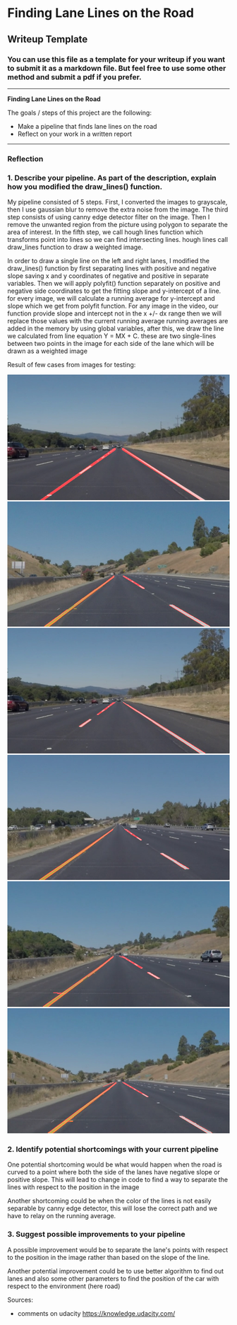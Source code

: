 # **Finding Lane Lines on the Road** 

## Writeup Template

### You can use this file as a template for your writeup if you want to submit it as a markdown file. But feel free to use some other method and submit a pdf if you prefer.

---

**Finding Lane Lines on the Road**

The goals / steps of this project are the following:
* Make a pipeline that finds lane lines on the road
* Reflect on your work in a written report


[//]: # (Image References)

[image1]: ./examples/grayscale.jpg "Grayscale"

---

### Reflection

### 1. Describe your pipeline. As part of the description, explain how you modified the draw_lines() function.

My pipeline consisted of 5 steps. First, I converted the images to grayscale,
then I use gaussian blur to remove the extra noise from the image. The third step consists of using canny edge detector filter on the image.
Then I remove the unwanted region from the picture using polygon to separate the area of interest.
In the fifth step, we call hough lines function which transforms point into lines so we can find intersecting lines.
hough lines call draw_lines function to draw a weighted image.

In order to draw a single line on the left and right lanes, I modified the draw_lines() function by first separating lines with positive and negative slope
saving x and y coordinates of negative and positive in separate variables.
Then we will apply polyfit() function separately on positive and negative side coordinates to get the fitting slope and y-intercept of a line.
for every image, we will calculate a running average for y-intercept and slope which we get from polyfit function.
For any image in the video, our function provide slope and intercept not in the x +/- dx range then we will replace those values with the current running average
running averages are added in the memory by using global variables, after this, we draw the line we calculated from line equation Y = MX + C.
these are two single-lines between two points in the image for each side of the lane which will be drawn as a weighted image



Result of few cases from images for testing:

![solid White Curve](./test_images_output/solidWhiteCurve.jpg)
![solid Yellow Curve2](./test_images_output/solidYellowCurve2.jpg)
![solid White Right](./test_images_output/solidWhiteRight.jpg)
![solid Yellow Left](./test_images_output/solidYellowLeft.jpg)
![solid Yellow Curve](./test_images_output/solidYellowCurve.jpg)
![white Car Lane Switch](./test_images_output/whiteCarLaneSwitch.jpg)


### 2. Identify potential shortcomings with your current pipeline


One potential shortcoming would be what would happen when the road is curved to a point where both the side of the lanes have negative slope or positive slope.
This will lead to change in code to find a way to separate the lines with respect to the position in the image

Another shortcoming could be when the color of the lines is not easily separable by canny edge detector, this will lose the correct path and we have to relay on the running average.


### 3. Suggest possible improvements to your pipeline

A possible improvement would be to separate the lane's points with respect to the position in the image rather than based on the slope of the line.

Another potential improvement could be to use better algorithm to find out lanes and also some other parameters to find the position of the car with respect to the environment (here road)

Sources: 
* comments on udacity https://knowledge.udacity.com/